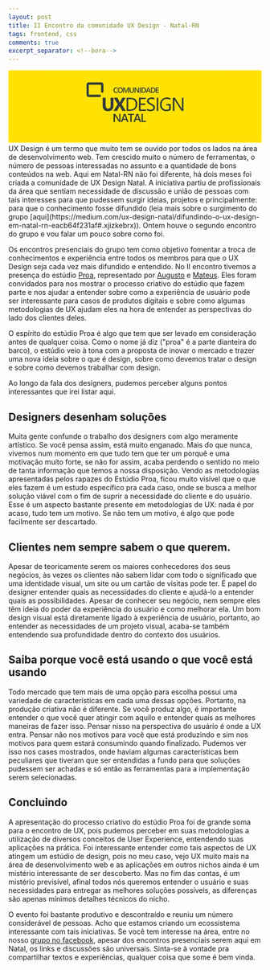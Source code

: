 ```yaml
---
layout: post
title: II Encontro da comunidade UX Design - Natal-RN
tags: frontend, css
comments: true
excerpt_separator: <!--bora-->
---
```

<div class="post-img-container">
	<img class="post-img" src="/assets/ux.png"/>
</div>
UX Design é um termo que muito tem se ouvido por todos os lados na área de desenvolvimento web. Tem crescido muito o número de ferramentas, o número de pessoas interessadas no assunto e a quantidade de bons conteúdos na web. Aqui em Natal-RN não foi diferente, há dois meses foi criada a comunidade de UX Design Natal. A iniciativa partiu de profissionais da área que sentiam necessidade de discussão e união de pessoas com tais interesses para que pudessem surgir ideias, projetos e principalmente: para que o conhecimento fosse difundido (leia mais sobre o surgimento do grupo [aqui](https://medium.com/ux-design-natal/difundindo-o-ux-design-em-natal-rn-eacb64f231af#.xjizkebrx)). Ontem houve o segundo encontro do grupo e vou falar um pouco sobre como foi. 
<!--bora-->

Os encontros presenciais do grupo tem como objetivo fomentar a troca de conhecimentos e experiência entre todos os membros para que o UX Design seja cada vez mais difundido e entendido. No II encontro tivemos a presença do estúdio [Proa](http://www.estudioproa.com/), representado por [Augusto](https://www.behance.net/augustoserquiz) e [Mateus](https://www.behance.net/mateustinoco). Eles foram convidados para nos mostrar o processo criativo do estúdio que fazem parte e nos ajudar a entender sobre como a experiência de usuário pode ser interessante para casos de produtos digitais e sobre como algumas metodologias de UX ajudam eles na hora de entender as perspectivas do lado dos clientes deles. 

O espírito do estúdio Proa é algo que tem que ser levado em consideração antes de qualquer coisa. Como o nome já diz ("proa" é a parte dianteira do barco), o estúdio veio à tona com a proposta de inovar o mercado e trazer uma nova ideia sobre o que é design, sobre como devemos tratar o design e sobre como devemos trabalhar com design. 

Ao longo da fala dos designers, pudemos perceber alguns pontos interessantes que irei listar aqui.

## Designers desenham soluções

Muita gente confunde o trabalho dos designers com algo meramente artístico. Se você pensa assim, está muito enganado. Mais do que nunca, vivemos num momento em que tudo tem que ter um porquê e uma motivação muito forte, se não for assim, acaba perdendo o sentido no meio de tanta informação que temos a nossa disposição. Vendo as metodologias apresentadas pelos rapazes do Estúdio Proa, ficou muito visível que o que eles fazem é um estudo específico pra cada caso, onde se busca a melhor solução viável com o fim de suprir a necessidade do cliente e do usuário. Esse é um aspecto bastante presente em metodologias de UX: nada é por acaso, tudo tem um motivo. Se não tem um motivo, é algo que pode facilmente ser descartado.

## Clientes nem sempre sabem o que querem.

Apesar de teoricamente serem os maiores conhecedores dos seus negócios, às vezes os clientes não sabem lidar com todo o significado que uma identidade visual, um site ou um cartão de visitas pode ter. É papel do designer entender quais as necessidades do cliente e ajudá-lo a entender quais as possibilidades. Apesar de conhecer seu negócio, nem sempre eles têm ideia do poder da experiência do usuário e como melhorar ela. Um bom design visual está diretamente ligado à experiência de usuário, portanto, ao entender as necessidades de um projeto visual, acaba-se também entendendo sua profundidade dentro do contexto dos usuários. 

## Saiba porque você está usando o que você está usando

Todo mercado que tem mais de uma opção para escolha possui uma variedade de características em cada uma dessas opções. Portanto, na produção criativa não é diferente. Se você produz algo, é importante entender o que você quer atingir com aquilo e entender quais as melhores maneiras de fazer isso. Pensar nisso na perspectiva do usuário é onde a UX entra. Pensar não nos motivos para você que está produzindo e sim nos motivos para quem estará consumindo quando finalizado. Pudemos ver isso nos cases mostrados, onde haviam algumas características bem peculiares que tiveram que ser entendidas a fundo para que soluções pudessem ser achadas e só então as ferramentas para a implementação serem selecionadas.

## Concluindo

A apresentação do processo criativo do estúdio Proa foi de grande soma para o encontro de UX, pois pudemos perceber em suas metodologias a utilização de diversos conceitos de User Experience, entendendo suas aplicações na prática. Foi interessante entender como tais aspectos de UX atingem um estúdio de design, pois no meu caso, vejo UX muito mais na área de desenvolvimento web e as aplicações em outros nichos ainda é um mistério interessante de ser descoberto. Mas no fim das contas, é um mistério previsível, afinal todos nós queremos entender o usuário e suas necessidades para entregar as melhores soluções possíveis, as diferenças são apenas mínimos detalhes técnicos do nicho. 

O evento foi bastante produtivo e descontraído e reuniu um número considerável de pessoas. Acho que estamos criando um ecossistema interessante com tais iniciativas. Se você tem interesse na área, entre no nosso [grupo no facebook](https://www.facebook.com/groups/105147809888834/?fref=ts), apesar dos encontros presenciais serem aqui em Natal, os links e discussões são universais. Sinta-se à vontade pra compartilhar textos e experiências, qualquer coisa que some é bem vinda. 